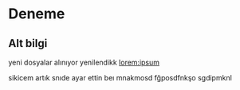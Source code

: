 # Deneme

## Alt bilgi
yeni dosyalar alınıyor
yenilendikk
[lorem:ipsum](https://google.com)

sikicem artık snıde ayar ettin beı mnakmosd fğposdfnkşo sgdipmknl
